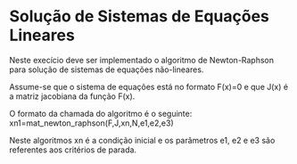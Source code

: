 # Solução de Sistemas de Equações Lineares

Neste execício deve ser implementado o algoritmo de Newton-Raphson para solução de sistemas de equações não-lineares.

Assume-se que o sistema de equações está no formato F(x)=0 e que J(x) é a matriz jacobiana da função F(x).

O formato da chamada do algoritmo é o seguinte:
xn1=mat_newton_raphson(F,J,xn,N,e1,e2,e3)

Neste algoritmos xn é a condição inicial e os parâmetros e1, e2 e e3 são referentes aos critérios de parada.
